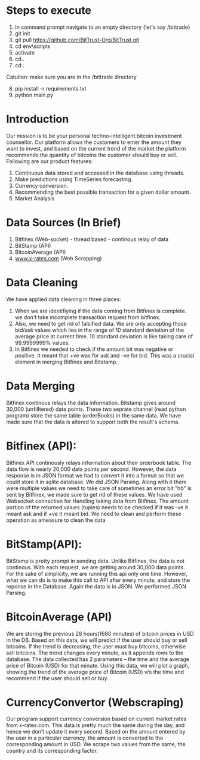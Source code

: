 # Steps to execute
1. In command prompt navigate to an empty directory {let's say /bittrade}
2. git init
3. git pull https://github.com/BitTrust-Org/BitTrust.git
4. cd env\scripts
5. activate
6. cd..
7. cd..

Catution: make sure you are in the /bittrade directory

8. pip install -r requirements.txt
9. python main.py

# Introduction
Our mission is to be your personal techno-intelligent bitcoin investment counsellor. Our platform allows the customers to enter the amount they want to invest, and based on the current trend of the market the platform recommends the quantity of bitcoins the customer should buy or sell.
Following are our product features:
1. Continuous data stored and accessed in the database using threads.
2. Make predictions using TimeSeries forecasting.
3. Currency conversion.
4. Recommending the best possible transaction for a given dollar amount.
5. Market Analysis

# Data Sources (In Brief)
1. Bitfinex (Web-socket) - thread based - continous relay of data
2. BitStamp (API) 
3. BitcoinAverage (API) 
4. www.x-rates.com (Web Scrapping) 

# Data Cleaning
We have applied data cleaning in three places:
1. When we are identifiying if the data coming from Bitfinex is complete. we don't take incomplete transaction request from bitfinex.
2. Also, we need to get rid of falsified data. We are only accepting those bid/ask values which lies in the range of 10 standard deviation of the average price at current time. 10 standard deviation is like taking care of 99.9999999% values.
3. In Bitfinex we needed to check if the amount bit was negative or positive. It meant that +ve was for ask and -ve for bid. This was a crucial element in merging Bitfinex and Bitstamp.

# Data Merging
Bitfinex continous relays the data information. Bitstamp gives around 30,000 (unfilltered) data points. These two seprate channel (read python program) store the same table (orderBooks) in the same data. We have made sure that the data is altered to support both the result's schema.

# Bitfinex (API):
Bitfinex API continously relays information about their orderbook table. The data flow is nearly 20,000 data points per second. However, the data response is in JSON format we had to convert it into a format so that we could store it in sqlite database. We did JSON Parsing. Along with it there were multiple values we need to take care of sometimes an error bit "hb" is sent by Bitfinex, we made sure to get rid of these values. We have used Websocket connection for Handling taking data from Bitfinex. The amount portion of the returned values (tuples) needs to be checked if it was -ve it meant ask and if +ve it meant bid. We need to clean and perform these operation as ameasure to clean the data

# BitStamp(API):
BitStamp is pretty prompt in sending data. Unlike Bitfinex, the data is not continous. With each request, we are getting around 30,000 data points. For the sake of simplicity, we are running this api only one time. However, what we can do is to make this call to API after every minute, and store the reponse in the Database. Again the data is in JSON. We performed JSON Parsing. 

# BitcoinAverage (API)
We are storing the previous 28 hours(1680 minutes) of bitcoin prices in USD in the DB. Based on this data, we will predict if the user should buy or sell bitcoins. If the trend is decreasing, the user must buy bitcoins, otherwise sell bitcoins. The trend changes every minute, as it appends rows to the database. The data collected has 2 parameters – the time and the average price of Bitcoin (USD) for that minute. Using this data, we will plot a graph, showing the trend of the average price of Bitcoin (USD) v/s the time and recommend if the user should sell or buy.
 
# CurrencyConvertor (Webscraping)
Our program support currency conversion based on current market rates from x-rates.com. This data is pretty much the same during the day, and hence we don’t update it every second.  Based on the amount entered by the user in a particular currency, the amount is converted to the corresponding amount in USD. We scrape two values from the same, the country and its corresponding factor.
